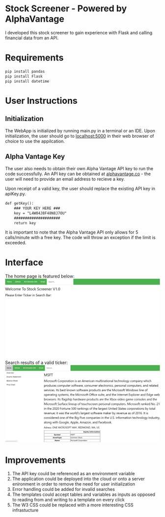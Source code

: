 # Stock Screener - Powered by AlphaVantage
I developed this stock screener to gain experience with Flask and calling financial data from an API.

# Requirements
```
pip install pandas
pip install Flask
pip install datetime
```

# User Instructions
## Initialization
The WebApp is initialized by running main.py in a terminal or an IDE. Upon initialization, the user should go to [localhost:5000]((localhost:5000)) in their web browser of choice to use the appilcation. 
## Alpha Vantage Key
The user also needs to obtain their own Alpha Vantage API key to run the code successfully. An API key can be obtained at [alphavantage.co](https://www.alphavantage.co/support/#api-key) - the user will need to provide an email address to recieve a key.  

Upon receipt of a valid key, the user should replace the existing API key in apiKey.py.
```
def getKey():
    ### YOUR KEY HERE ###
    key = "L4W04J8F48N8J7OU"
    #####################
    return key
```
It is important to note that the Alpha Vantage API only allows for 5 calls/minute with a free key. The code will throw an exception if the limit is exceeded. 
# Interface
The home page is featured below:
![Home Page](/screenshots/home.PNG)
Search results of a valid ticker:
![Search Results](/screenshots/results.PNG)
# Improvements
1. The API key could be referenced as an environment variable 
2. The application could be deployed into the cloud or onto a server enironment in order to remove the need for user initialization 
3. Error handling could be added for invalid searches 
4. The templates could accept tables and variables as inputs as opposed to reading from and writing to a template on every click
5. The W3 CSS could be replaced with a more interesting CSS infrastucture 



